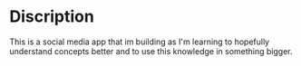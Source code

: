<h1>Discription</h1>
<p>This is a social media app that im building as I'm learning to hopefully understand concepts better and to use this knowledge in something bigger. </p>
